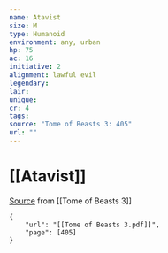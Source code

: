 ```yaml
---
name: Atavist
size: M
type: Humanoid
environment: any, urban
hp: 75
ac: 16
initiative: 2
alignment: lawful evil
legendary: 
lair: 
unique: 
cr: 4
tags: 
source: "Tome of Beasts 3: 405"
url: ""
---
```

# [[Atavist]]

[Source](zotero://open-pdf/library/items/BLGR9HVR?page=405) from [[Tome of Beasts 3]]

```pdf
{
	"url": "[[Tome of Beasts 3.pdf]]",
	"page": [405]
}
```

